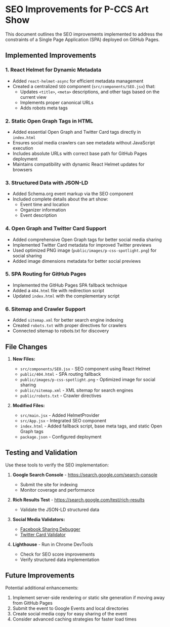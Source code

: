# SEO Improvements for P-CCS Art Show

This document outlines the SEO improvements implemented to address the constraints of a Single Page Application (SPA) deployed on GitHub Pages.

## Implemented Improvements

### 1. React Helmet for Dynamic Metadata

- Added `react-helmet-async` for efficient metadata management
- Created a centralized `SEO` component (`src/components/SEO.jsx`) that:
  - Updates `<title>`, `<meta>` descriptions, and other tags based on the current view
  - Implements proper canonical URLs
  - Adds robots meta tags

### 2. Static Open Graph Tags in HTML

- Added essential Open Graph and Twitter Card tags directly in `index.html`
- Ensures social media crawlers can see metadata without JavaScript execution
- Includes absolute URLs with correct base path for GitHub Pages deployment
- Maintains compatibility with dynamic React Helmet updates for browsers

### 3. Structured Data with JSON-LD

- Added Schema.org event markup via the SEO component
- Included complete details about the art show:
  - Event time and location
  - Organizer information
  - Event description

### 4. Open Graph and Twitter Card Support

- Added comprehensive Open Graph tags for better social media sharing
- Implemented Twitter Card metadata for improved Twitter previews
- Used optimized PNG image (`public/images/p-css-spotlight.png`) for social sharing
- Added image dimensions metadata for better social previews

### 5. SPA Routing for GitHub Pages

- Implemented the GitHub Pages SPA fallback technique
- Added a `404.html` file with redirection script
- Updated `index.html` with the complementary script

### 6. Sitemap and Crawler Support

- Added `sitemap.xml` for better search engine indexing
- Created `robots.txt` with proper directives for crawlers
- Connected sitemap to robots.txt for discovery

## File Changes

1. **New Files:**
   - `src/components/SEO.jsx` - SEO component using React Helmet
   - `public/404.html` - SPA routing fallback
   - `public/images/p-css-spotlight.png` - Optimized image for social sharing
   - `public/sitemap.xml` - XML sitemap for search engines
   - `public/robots.txt` - Crawler directives

2. **Modified Files:**
   - `src/main.jsx` - Added HelmetProvider
   - `src/App.jsx` - Integrated SEO component
   - `index.html` - Added fallback script, base meta tags, and static Open Graph tags
   - `package.json` - Configured deployment

## Testing and Validation

Use these tools to verify the SEO implementation:

1. **Google Search Console** - https://search.google.com/search-console
   - Submit the site for indexing
   - Monitor coverage and performance

2. **Rich Results Test** - https://search.google.com/test/rich-results
   - Validate the JSON-LD structured data

3. **Social Media Validators:**
   - [Facebook Sharing Debugger](https://developers.facebook.com/tools/debug/)
   - [Twitter Card Validator](https://cards-dev.twitter.com/validator)

4. **Lighthouse** - Run in Chrome DevTools
   - Check for SEO score improvements
   - Verify structured data implementation

## Future Improvements

Potential additional enhancements:

1. Implement server-side rendering or static site generation if moving away from GitHub Pages
2. Submit the event to Google Events and local directories
3. Create social media copy for easy sharing of the event
4. Consider advanced caching strategies for faster load times 